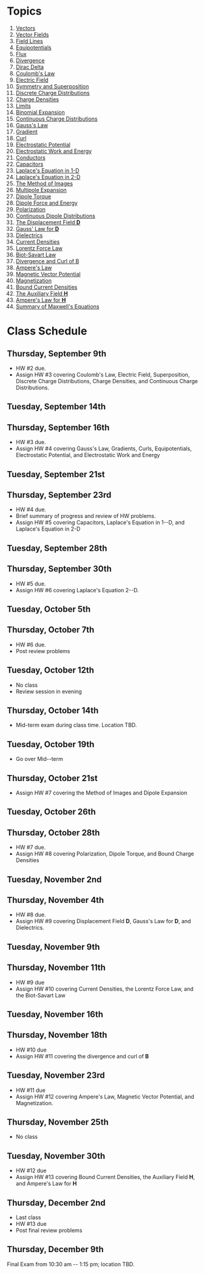 # Topics

1. [Vectors](vectors.html)
1. [Vector Fields](vector_fields.html)
1. [Field Lines](field_lines.html)
1. [Equipotentials](equipotentials.html)
1. [Flux](flux.html)
1. [Divergence](divergence.html)
1. [Dirac Delta](dirac_delta.html)
1. [Coulomb's Law](coulombs_law.html)
1. [Electric Field](electric_field.html)
1. [Symmetry and Superposition](symmetry_and_superposition.html)
1. [Discrete Charge Distributions](discrete_charge_distributions.html)
1. [Charge Densities](charge_densities.html)
1. [Limits](limits.html)
1. [Binomial Expansion](binomial_expansion.html)
1. [Continuous Charge Distributions](continuous_charge_distributions.html)
1. [Gauss's Law](gausss_law.html)
1. [Gradient](gradient.html)
1. [Curl](curl.html)
1. [Electrostatic Potential](electrostatic_potential.html)
1. [Electrostatic Work and Energy](electrostatic_work_and_energy.html)
1. [Conductors](conductors.html)
1. [Capacitors](capacitors.html)
1. [Laplace's Equation in 1-D](laplace_1d.html)
1. [Laplace's Equation in 2-D](laplace_2d.html)
1. [The Method of Images](method_of_images.html)
1. [Multipole Expansion](multipole_expansion.html)
1. [Dipole Torque](dipole_torque.html)
1. [Dipole Force and Energy](dipole_force_and_energy.html)
1. [Polarization](polarization.html)
1. [Continuous Dipole Distributions](continuous_dipole_distributions.html)
1. [The Displacement Field $\mathbf{D}$](displacement_field.html)
1. [Gauss' Law for $\mathbf{D}$](gausss_law_for_dielectrics.html)
1. [Dielectrics](linear_dielectrics.html)
1. [Current Densities](current_densities.html)
1. [Lorentz Force Law](lorentz_force_law.html)
1. [Biot-Savart Law](biot_savart_law.html)
1. [Divergence and Curl of B](divergence_and_curl_of_B.html)
1. [Ampere's Law](amperes_law.html)
1. [Magnetic Vector Potential](magnetic_vector_potential.html)
1. [Magnetization](magnetization.html)
1. [Bound Current Densities](bound_current_densities.html)
1. [The Auxiliary Field $\mathbf{H}$](auxiliary_field_H.html)
1. [Ampere's Law for $\mathbf{H}$](amperes_law_for_H.html)
1. [Summary of Maxwell's Equations](summary_of_maxwells_equations.html)

# Class Schedule

## Thursday, September 9th

* HW #2 due.
* Assign HW #3 covering Coulomb's Law, Electric Field, Superposition, Discrete Charge Distributions, Charge Densities, and Continuous Charge Distributions.

## Tuesday, September 14th

## Thursday, September 16th

* HW #3 due.
* Assign HW #4 covering Gauss's Law, Gradients, Curls, Equipotentials, Electrostatic Potential, and Electrostatic Work and Energy

## Tuesday, September 21st

## Thursday, September 23rd

* HW #4 due.
* Brief summary of progress and review of HW problems.
* Assign HW #5 covering Capacitors, Laplace's Equation in 1--D, and Laplace's Equation in 2-D

## Tuesday, September 28th

## Thursday, September 30th

* HW #5 due.
* Assign HW #6 covering Laplace's Equation 2--D.

## Tuesday, October 5th

## Thursday, October 7th
* HW #6 due.
* Post review problems

## Tuesday, October 12th

* No class
* Review session in evening

## Thursday, October 14th

* Mid-term exam during class time. Location TBD.

## Tuesday, October 19th
* Go over Mid--term

## Thursday, October 21st
* Assign HW #7 covering the Method of Images and Dipole Expansion

## Tuesday, October 26th

## Thursday, October 28th
* HW #7 due.
* Assign HW #8 covering Polarization, Dipole Torque, and Bound Charge Densities

## Tuesday, November 2nd

## Thursday, November 4th
* HW #8 due.
* Assign HW #9 covering Displacement Field $\mathbf{D}$, Gauss's Law for $\mathbf{D}$, and Dielectrics.

## Tuesday, November 9th

## Thursday, November 11th
* HW #9 due
* Assign HW #10 covering Current Densities, the Lorentz Force Law, and the Biot-Savart Law

## Tuesday, November 16th

## Thursday, November 18th
* HW #10 due
* Assign HW #11 covering the divergence and curl of $\mathbf{B}$

## Tuesday, November 23rd
* HW #11 due
* Assign HW #12 covering Ampere's Law, Magnetic Vector Potential, and Magnetization.

## Thursday, November 25th

* No class

## Tuesday, November 30th
* HW #12 due
* Assign HW #13 covering Bound Current Densities, the Auxiliary Field $\mathbf{H}$, and Ampere's Law for $\mathbf{H}$

## Thursday, December 2nd
* Last class
* HW #13 due
* Post final review problems

## Thursday, December 9th

Final Exam from 10:30 am -- 1:15 pm; location TBD.
